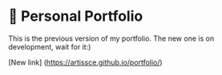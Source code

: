# 💼 Personal Portfolio

This is the previous version of my portfolio. The new one is on development, wait for it:)

[New link] (https://artissce.github.io/portfolio/)
